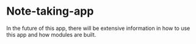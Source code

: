 # Note-taking-app
In the future of this app, there will be extensive information in how to use this app and how modules are built. 

